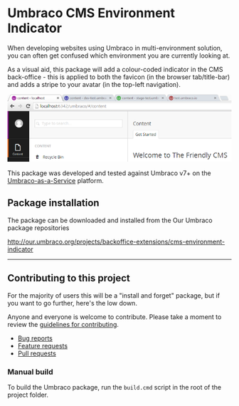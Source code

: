 # Umbraco CMS Environment Indicator

When developing websites using Umbraco in multi-environment solution, you can often get confused which environment you are currently looking at.

As a visual aid, this package will add a colour-coded indicator in the CMS back-office - this is applied to both the favicon (in the browser tab/title-bar) and adds a stripe to your avatar (in the top-left navigation).

![Environment Indicator](docs/environment-indicator.png)

This package was developed and tested against Umbraco v7+ on the [Umbraco-as-a-Service](https://www.umbraco.io) platform.

## Package installation

The package can be downloaded and installed from the Our Umbraco package repositories

http://our.umbraco.org/projects/backoffice-extensions/cms-environment-indicator

---

## Contributing to this project

For the majority of users this will be a "install and forget" package, but if you want to go further, here's the low down.

Anyone and everyone is welcome to contribute. Please take a moment to review the [guidelines for contributing](CONTRIBUTING.md).

* [Bug reports](CONTRIBUTING.md#bugs)
* [Feature requests](CONTRIBUTING.md#features)
* [Pull requests](CONTRIBUTING.md#pull-requests)


### Manual build

To build the Umbraco package, run the `build.cmd` script in the root of the project folder.
